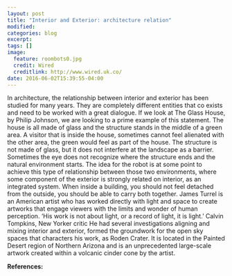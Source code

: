 ```yaml
---
layout: post
title: "Interior and Exterior: architecture relation"
modified:
categories: blog
excerpt:
tags: []
image:
  feature: roombots0.jpg
  credit: Wired
  creditlink: http://www.wired.uk.co/
date: 2016-06-02T15:39:55-04:00
---
```


In architecture, the relationship between interior and exterior has been studied for many years. They are completely different entities that co exists and need to be worked with a great dialogue. 
If we look at The Glass House, by Philip Johnson, we are looking to a prime example of this statement. The house is all made of glass and the structure stands in the middle of a green area. A visitor that is inside the house, sometimes cannot feel alienated with the other area, the green would feel as part of the house. The structure is not made of glass, but it does not interfere at the landscape as a barrier. Sometimes the eye does not recognize where the structure ends and the natural environment starts.
The idea for the robot is at some point to achieve this type of relationship between those two environments, where some component of the exterior is strongly related on interior, as an integrated system. When inside a building, you should not feel detached from the outside, you should be able to carry both together.
James Turrel is an American artist who has worked directly with light and space to create artworks that engage viewers with the limits and wonder of human perception.
‘His work is not about light, or a record of light, it is light.’ Calvin Tompkins, New Yorker critic
He had several investigations aligning and mixing interior and exterior, formed the groundwork for the open sky spaces that characters his work, as Roden Crater.  It is located in the Painted Desert region of Northern Arizona and is an unprecedented large-scale artwork created within a volcanic cinder cone by the artist.




**References:**


[jekyll-gh]: https://github.com/jekyll/jekyll
[jekyll]:    http://jekyllrb.com
